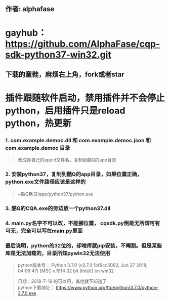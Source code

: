 ## 作者: alphafase
# gayhub：https://github.com/AlphaFase/cqp-sdk-python37-win32.git

## 下载的童鞋，麻烦右上角，fork或者star

# 插件跟随软件启动，禁用插件并不会停止python，启用插件只是reload python，热更新

### 1. com.example.democ.dll 和 com.example.democ.json 和com.example.democ 目录  
>    改成你自己的appid文件名，复制到酷Q的app目录  
 


### 2. 安装python37，复制到酷Q的app目录，如果位置正确，python.exe文件路径应该是这样的    
>    ~酷Q目录/app/python37/python.exe     


### 3. 酷Q的CQA.exe的旁边放一个python37.dll  


### 4. main.py名字不可以改，不能挪位置， cqsdk.py倒是无所谓可有可无，完全可以写在main.py里面    
  

### 最后说明，python的32位的，却啥库就pip安装，不阉割。但是某些库是无法加载的，目录所知pywin32无法使用  
>  python版本号： 
>  Python 3.7.0 (v3.7.0:1bf9cc5093, Jun 27 2018, 04:06:47) [MSC v.1914 32 bit (Intel)] on win32   

> 日期：2018-7-19 的可以用，其他就不知道了  
> python下载地址： https://www.python.org/ftp/python/3.7.0/python-3.7.0.exe  
